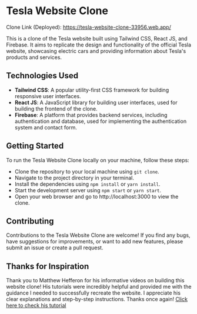 # Tesla Website Clone

Clone Link (Deployed): https://tesla-website-clone-33956.web.app/

This is a clone of the Tesla website built using Tailwind CSS, React JS, and Firebase. It aims to replicate the design and functionality of the official Tesla website, showcasing electric cars and providing information about Tesla's products and services.

## Technologies Used

- **Tailwind CSS**: A popular utility-first CSS framework for building responsive user interfaces.
- **React JS**: A JavaScript library for building user interfaces, used for building the frontend of the clone.
- **Firebase**: A platform that provides backend services, including authentication and database, used for implementing the authentication system and contact form.

## Getting Started

To run the Tesla Website Clone locally on your machine, follow these steps:

- Clone the repository to your local machine using `git clone`.
- Navigate to the project directory in your terminal.
- Install the dependencies using `npm install` or `yarn install`.
- Start the development server using `npm start` or `yarn start`.
- Open your web browser and go to http://localhost:3000 to view the clone.

## Contributing
Contributions to the Tesla Website Clone are welcome! If you find any bugs, have suggestions for improvements, or want to add new features, please submit an issue or create a pull request. 

## Thanks for Inspiration
Thank you to Matthew Hefferon for his informative videos on building this website clone! His tutorials were incredibly helpful and provided me with the guidance I needed to successfully recreate the website. I appreciate his clear explanations and step-by-step instructions. Thanks once again! [Click here to check his tutorial](https://youtube.com/playlist?list=PL5ZlXxM-0LTEVCWlYYqIjPoFuq1a7bbVA)
